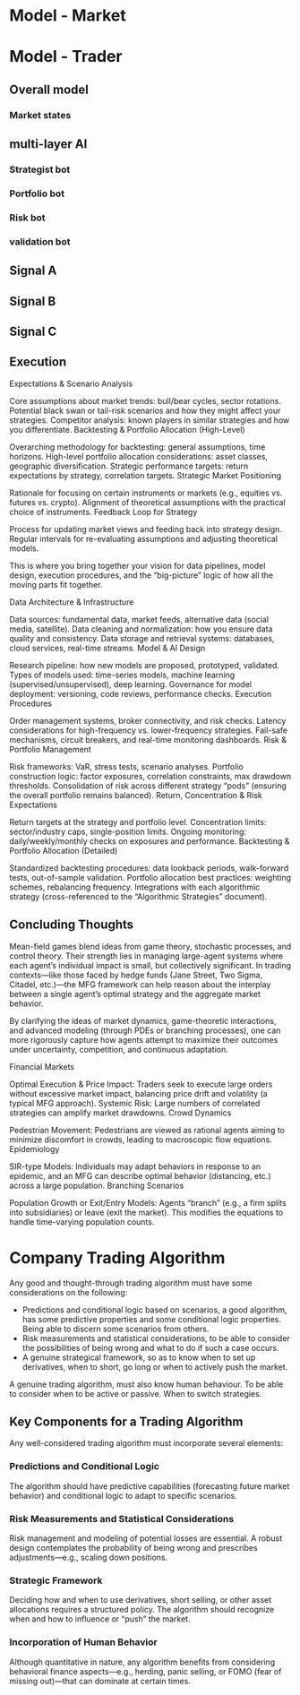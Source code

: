 # Model - Market

# Model - Trader

## Overall model

### Market states


## multi-layer AI

### Strategist bot

### Portfolio bot

### Risk bot

### validation bot

## Signal A


## Signal B


## Signal C

## Execution
Expectations & Scenario Analysis

Core assumptions about market trends: bull/bear cycles, sector rotations.
Potential black swan or tail-risk scenarios and how they might affect your strategies.
Competitor analysis: known players in similar strategies and how you differentiate.
Backtesting & Portfolio Allocation (High-Level)

Overarching methodology for backtesting: general assumptions, time horizons.
High-level portfolio allocation considerations: asset classes, geographic diversification.
Strategic performance targets: return expectations by strategy, correlation targets.
Strategic Market Positioning

Rationale for focusing on certain instruments or markets (e.g., equities vs. futures vs. crypto).
Alignment of theoretical assumptions with the practical choice of instruments.
Feedback Loop for Strategy

Process for updating market views and feeding back into strategy design.
Regular intervals for re-evaluating assumptions and adjusting theoretical models.

This is where you bring together your vision for data pipelines, model design, execution procedures, and the “big-picture” logic of how all the moving parts fit together.

Data Architecture & Infrastructure

Data sources: fundamental data, market feeds, alternative data (social media, satellite).
Data cleaning and normalization: how you ensure data quality and consistency.
Data storage and retrieval systems: databases, cloud services, real-time streams.
Model & AI Design

Research pipeline: how new models are proposed, prototyped, validated.
Types of models used: time-series models, machine learning (supervised/unsupervised), deep learning.
Governance for model deployment: versioning, code reviews, performance checks.
Execution Procedures

Order management systems, broker connectivity, and risk checks.
Latency considerations for high-frequency vs. lower-frequency strategies.
Fail-safe mechanisms, circuit breakers, and real-time monitoring dashboards.
Risk & Portfolio Management

Risk frameworks: VaR, stress tests, scenario analyses.
Portfolio construction logic: factor exposures, correlation constraints, max drawdown thresholds.
Consolidation of risk across different strategy “pods” (ensuring the overall portfolio remains balanced).
Return, Concentration & Risk Expectations

Return targets at the strategy and portfolio level.
Concentration limits: sector/industry caps, single-position limits.
Ongoing monitoring: daily/weekly/monthly checks on exposures and performance.
Backtesting & Portfolio Allocation (Detailed)

Standardized backtesting procedures: data lookback periods, walk-forward tests, out-of-sample validation.
Portfolio allocation best practices: weighting schemes, rebalancing frequency.
Integrations with each algorithmic strategy (cross-referenced to the “Algorithmic Strategies” document).


## Concluding Thoughts
Mean-field games blend ideas from game theory, stochastic processes, and control theory. Their strength lies in managing large-agent systems where each agent’s individual impact is small, but collectively significant. In trading contexts—like those faced by hedge funds (Jane Street, Two Sigma, Citadel, etc.)—the MFG framework can help reason about the interplay between a single agent’s optimal strategy and the aggregate market behavior.

By clarifying the ideas of market dynamics, game-theoretic interactions, and advanced modeling (through PDEs or branching processes), one can more rigorously capture how agents attempt to maximize their outcomes under uncertainty, competition, and continuous adaptation.

Financial Markets

Optimal Execution & Price Impact: Traders seek to execute large orders without excessive market impact, balancing price drift and volatility (a typical MFG approach).
Systemic Risk: Large numbers of correlated strategies can amplify market drawdowns.
Crowd Dynamics

Pedestrian Movement: Pedestrians are viewed as rational agents aiming to minimize discomfort in crowds, leading to macroscopic flow equations.
Epidemiology

SIR-type Models: Individuals may adapt behaviors in response to an epidemic, and an MFG can describe optimal behavior (distancing, etc.) across a large population.
Branching Scenarios

Population Growth or Exit/Entry Models: Agents “branch” (e.g., a firm splits into subsidiaries) or leave (exit the market). This modifies the equations to handle time-varying population counts.







# Company Trading Algorithm
Any good and thought-through trading algorithm must have some considerations on the following:
- Predictions and conditional logic based on scenarios, a good algorithm, has some predictive properties and some conditional logic properties. Being able to discern some scenarios from others.
- Risk measurements and statistical considerations, to be able to consider the possibilities of being wrong and what to do if such a case occurs.
- A genuine strategical framework, so as to know when to set up derivatives, when to short, go long or when to actively push the market.

A genuine trading algorithm, must also know human behaviour. To be able to consider when to be active or passive. When to switch strategies.


## Key Components for a Trading Algorithm
Any well-considered trading algorithm must incorporate several elements:

### Predictions and Conditional Logic
The algorithm should have predictive capabilities (forecasting future market behavior) and conditional logic to adapt to specific scenarios.

### Risk Measurements and Statistical Considerations
Risk management and modeling of potential losses are essential. A robust design contemplates the probability of being wrong and prescribes adjustments—e.g., scaling down positions.

### Strategic Framework
Deciding how and when to use derivatives, short selling, or other asset allocations requires a structured policy. The algorithm should recognize when and how to influence or “push” the market.

### Incorporation of Human Behavior
Although quantitative in nature, any algorithm benefits from considering behavioral finance aspects—e.g., herding, panic selling, or FOMO (fear of missing out)—that can dominate at certain times.
